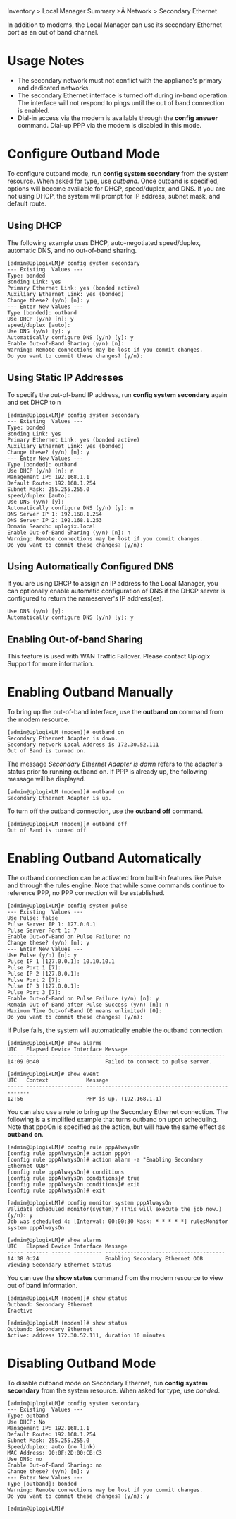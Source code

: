 <!-- 5.4 -->

<div class='ucc' />Inventory > Local Manager Summary >Â Network > Secondary Ethernet</div>

In addition to modems, the Local Manager can use its secondary Ethernet port as an out of band channel.

# Usage Notes

* The secondary network must not conflict with the appliance's primary and dedicated networks. 
* The secondary Ethernet interface is turned off during in-band operation. The interface will not respond to pings until the out of band connection is enabled.
* Dial-in access via the modem is available through the **config answer** command. Dial-up PPP via the modem is disabled in this mode.

# Configure Outband Mode

To configure outband mode, run **config system secondary** from the system resource. When asked for type, use *outband*. Once outband is specified, options will become available for DHCP, speed/duplex, and DNS. If you are not using DHCP, the system will prompt for IP address, subnet mask, and default route.

## Using DHCP

The following example uses DHCP, auto-negotiated speed/duplex, automatic DNS, and no out-of-band sharing.

```
[admin@UplogixLM]# config system secondary
--- Existing  Values ---
Type: bonded
Bonding Link: yes
Primary Ethernet Link: yes (bonded active)
Auxiliary Ethernet Link: yes (bonded)
Change these? (y/n) [n]: y
--- Enter New Values ---
Type [bonded]: outband
Use DHCP (y/n) [n]: y
speed/duplex [auto]: 
Use DNS (y/n) [y]: y
Automatically configure DNS (y/n) [y]: y
Enable Out-of-Band Sharing (y/n) [n]: 
Warning: Remote connections may be lost if you commit changes.
Do you want to commit these changes? (y/n): 
```

## Using Static IP Addresses

To specify the out-of-band IP address, run **config system secondary** again and set DHCP to n

```
[admin@UplogixLM]# config system secondary
--- Existing  Values ---
Type: bonded
Bonding Link: yes
Primary Ethernet Link: yes (bonded active)
Auxiliary Ethernet Link: yes (bonded)
Change these? (y/n) [n]: y
--- Enter New Values ---
Type [bonded]: outband
Use DHCP (y/n) [n]: n
Management IP: 192.168.1.1
Default Route: 192.168.1.254
Subnet Mask: 255.255.255.0
speed/duplex [auto]: 
Use DNS (y/n) [y]: 
Automatically configure DNS (y/n) [y]: n
DNS Server IP 1: 192.168.1.254
DNS Server IP 2: 192.168.1.253
Domain Search: uplogix.local
Enable Out-of-Band Sharing (y/n) [n]: n
Warning: Remote connections may be lost if you commit changes.
Do you want to commit these changes? (y/n): 
```

## Using Automatically Configured DNS

If you are using DHCP to assign an IP address to the Local Manager, you can optionally enable automatic configuration of DNS if the DHCP server is configured to return the nameserver's IP address(es).

```
Use DNS (y/n) [y]: 
Automatically configure DNS (y/n) [y]: y
```

## Enabling Out-of-band Sharing

This feature is used with WAN Traffic Failover. Please contact Uplogix Support for more information.

# Enabling Outband Manually

To bring up the out-of-band interface, use the **outband on** command from the modem resource.

```
[admin@UplogixLM (modem)]# outband on
Secondary Ethernet Adapter is down.
Secondary network Local Address is 172.30.52.111
Out of Band is turned on.
```

The message *Secondary Ethernet Adapter is down* refers to the adapter's status prior to running outband on. If PPP is already up, the following message will be displayed.

```
[admin@UplogixLM (modem)]# outband on
Secondary Ethernet Adapter is up.
```

To turn off the outband connection, use the **outband off** command.

```
[admin@UplogixLM (modem)]# outband off
Out of Band is turned off
```

# Enabling Outband Automatically

The outband connection can be activated from built-in features like Pulse and through the rules engine. Note that while some commands continue to reference PPP, no PPP connection will be established.

```
[admin@UplogixLM]# config system pulse
--- Existing  Values ---
Use Pulse: false
Pulse Server IP 1: 127.0.0.1
Pulse Server Port 1: 7
Enable Out-of-Band on Pulse Failure: no
Change these? (y/n) [n]: y
--- Enter New Values ---
Use Pulse (y/n) [n]: y
Pulse IP 1 [127.0.0.1]: 10.10.10.1
Pulse Port 1 [7]: 
Pulse IP 2 [127.0.0.1]: 
Pulse Port 2 [7]: 
Pulse IP 3 [127.0.0.1]: 
Pulse Port 3 [7]: 
Enable Out-of-Band on Pulse Failure (y/n) [n]: y
Remain Out-of-Band after Pulse Success (y/n) [n]: n
Maximum Time Out-of-Band (0 means unlimited) [0]: 
Do you want to commit these changes? (y/n): 
```

If Pulse fails, the system will automatically enable the outband connection.

```
[admin@UplogixLM]# show alarms
UTC   Elapsed Device Interface Message
----- ------- ------ --------- --------------------------------------
14:09 0:40                     Failed to connect to pulse server.

[admin@UplogixLM]# show event
UTC   Context            Message
----- ------------------ ----------------------------------------------------
12:56                    PPP is up. (192.168.1.1)
```

You can also use a rule to bring up the Secondary Ethernet connection. The following is a simplified example that turns outband on upon scheduling. Note that pppOn is specified as the action, but will have the same effect as **outband on**.

```
[admin@UplogixLM]# config rule pppAlwaysOn
[config rule pppAlwaysOn]# action pppOn
[config rule pppAlwaysOn]# action alarm -a "Enabling Secondary Ethernet OOB"
[config rule pppAlwaysOn]# conditions
[config rule pppAlwaysOn conditions]# true
[config rule pppAlwaysOn conditions]# exit
[config rule pppAlwaysOn]# exit

[admin@UplogixLM]# config monitor system pppAlwaysOn
Validate scheduled monitor(system)? (This will execute the job now.) (y/n): y
Job was scheduled 4: [Interval: 00:00:30 Mask: * * * * *] rulesMonitor system pppAlwaysOn

[admin@UplogixLM]# show alarms
UTC   Elapsed Device Interface Message
----- ------- ------ --------- --------------------------------------
14:38 0:24                     Enabling Secondary Ethernet OOB
Viewing Secondary Ethernet Status
```

You can use the **show status** command from the modem resource to view out of band information.

```
[admin@UplogixLM (modem)]# show status
Outband: Secondary Ethernet
Inactive

[admin@UplogixLM (modem)]# show status
Outband: Secondary Ethernet
Active: address 172.30.52.111, duration 10 minutes
```

# Disabling Outband Mode

To disable outband mode on Secondary Ethernet, run **config system secondary** from the system resource. When asked for type, use *bonded*.

```
[admin@UplogixLM]# config system secondary
--- Existing  Values ---
Type: outband
Use DHCP: No
Management IP: 192.168.1.1
Default Route: 192.168.1.254
Subnet Mask: 255.255.255.0
Speed/duplex: auto (no link)
MAC Address: 90:0F:2D:00:CB:C3
Use DNS: no
Enable Out-of-Band Sharing: no
Change these? (y/n) [n]: y
--- Enter New Values ---
Type [outband]: bonded
Warning: Remote connections may be lost if you commit changes.
Do you want to commit these changes? (y/n): y

[admin@UplogixLM]# 
```
